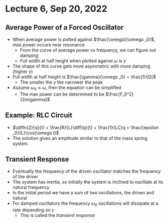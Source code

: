 # Lecture 6, Sep 20, 2022

## Average Power of a Forced Oscillator

* When average power is potted against $\frac{\omega}{\omega _0}$, max power occurs near resonance
	* From the curve of average power vs frequency, we can figure out damping
	* Full width at half height when plotted against $\omega$ is $\gamma$
* The shape of this curve gets more asymmetric with more damping (higher $\gamma$)
* Full width at half height is $\frac{\gamma}{\omega _0} = \frac{1}{Q}$
	* The smaller the $\gamma$ the narrower the peak
* Assume $\omega _0 \approx \omega$, then the equation can be simplified
	* The max power can be determined to be $\frac{F_0^2}{2m\gamma}$

## Example: RLC Circuit

* $\diffn{2}{q}{t} + \frac{R}{L}\diff{q}{t} + \frac{1}{LC}q = \frac{\epsilon _0}{L}\cos(\omega t)$
* The solution gives an amplitude similar to that of the mass spring system

## Transient Response

* Eventually the frequency of the driven oscillator matches the frequency of the driver
* The system has inertia, so initially the system is inclined to oscillate at its natural frequency
* In the initial period we have a sum of two oscillations, the driven and natural
* For damped oscillators the frequency $\omega _0$ oscillations will dissipate at a rate depending on $\gamma$
	* This is called the *transient response*

